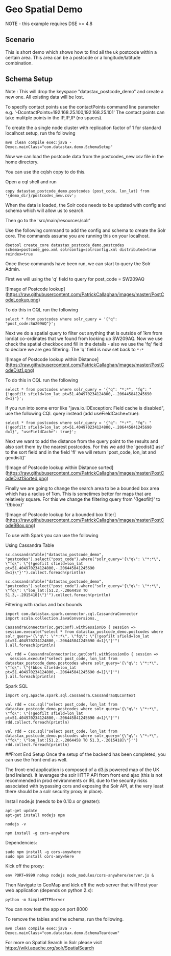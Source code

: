 Geo Spatial Demo
====================

NOTE - this example requires DSE >= 4.8

## Scenario

This is short demo which shows how to find all the uk postcode within a certain area. This area can be a postcode
or a longitude/latitude combination.

## Schema Setup
Note : This will drop the keyspace "datastax_postcode_demo" and create a new one. All existing data will be lost. 

To specify contact points use the contactPoints command line parameter e.g. '-DcontactPoints=192.168.25.100,192.168.25.101'
The contact points can take mulitple points in the IP,IP,IP (no spaces).

To create the a single node cluster with replication factor of 1 for standard localhost setup, run the following

    mvn clean compile exec:java -Dexec.mainClass="com.datastax.demo.SchemaSetup"

Now we can load the postcode data from the postcodes_new.csv file in the home directory.

You can use the cqlsh copy to do this. 

Open a cql shell and run  

	copy datastax_postcode_demo.postcodes (post_code, lon_lat) from '{demo_dir}/postcodes_new.csv';

When the data is loaded, the Solr code needs to be updated with config and schema which will allow us to search.

Then go to the 'src/main/resources/solr'

Use the following command to add the config and schema to create the Solr core. The commands assume you are running this on your localhost.

    dsetool create_core datastax_postcode_demo.postcodes schema=postcode_geo.xml solrconfig=solrconfig.xml distributed=true reindex=true

Once these commands have been run, we can start to query the Solr Admin. 

First we will using the 'q' field to query for post_code = SW209AQ 

![Image of Postcode lookup]	
(https://raw.githubusercontent.com/PatrickCallaghan/images/master/PostCodeLookup.png)

To do this in CQL run the following
 
	select * from postcodes where solr_query = '{"q": "post_code:SW209AQ"}';

Next we do a spatial query to filter out anything that is outside of 1km from lon/lat co-ordinates that we found from looking up SW209AQ. Now we use check the spatial checkbox and fill in the details - also we use the 'fq' field to declare we are geo filtering. The 'q' field is now set back to `*:*`

![Image of Postcode lookup within Distance]	
(https://raw.githubusercontent.com/PatrickCallaghan/images/master/PostCodeDist1.png)

To do this in CQL run the following

	select * from postcodes where solr_query = '{"q": "*:*", "fq": "{!geofilt sfield=lon_lat pt=51.404970234124800,-.206445841245690 d=1}"}';

If you run into some error like "java.io.IOException: Field cache is disabled", use the following CQL query instead (add useFieldCache=true):

	select * from postcodes where solr_query = '{"q": "*:*", "fq": "{!geofilt sfield=lon_lat pt=51.404970234124800,-.206445841245690 d=1}", "useFieldCache": true}';
	
Next we want to add the distance from the query point to the results and also sort them by the nearest postcodes. For this we add the 'geodist() asc' to the sort field and in the field 'fl' we will return 'post_code, lon_lat and geodist()'

![Image of Postcode lookup within Distance sorted]	
(https://raw.githubusercontent.com/PatrickCallaghan/images/master/PostCodeDist1Sorted.png)


Finally we are going to change the search area to be a bounded box area which has a radius of 1km. This is sometimes better for maps that are relatively square. For this we change the filtering query from '{!geofilt}' to '{!bbox}'

![Image of Postcode lookup for a bounded box filter]	
(https://raw.githubusercontent.com/PatrickCallaghan/images/master/PostCodeBBox.png)

    
To use with Spark you can use the following

Using Cassandra Table

	sc.cassandraTable("datastax_postcode_demo", "postcodes").select("post_code").where("solr_query='{\"q\": \"*:*\", \"fq\": \"{!geofilt sfield=lon_lat pt=51.404970234124800,-.206445841245690 d=1}\"}'").collect.foreach(println)
	
	sc.cassandraTable("datastax_postcode_demo", "postcodes").select("post_code").where("solr_query='{\"q\": \"*:*\", \"fq\": \"lon_lat:[51.2,-.2064458 TO 51.3,-.2015418]\"}'").collect.foreach(println)

Filtering with radius and box bounds

	import com.datastax.spark.connector.cql.CassandraConnector
	import scala.collection.JavaConversions._

	CassandraConnector(sc.getConf).withSessionDo { session => session.execute("select * from datastax_postcode_demo.postcodes where solr_query='{\"q\": \"*:*\", \"fq\": \"{!geofilt sfield=lon_lat pt=51.404970234124800,-.206445841245690 d=1}\"}'")
	}.all.foreach(println)

	val rdd = CassandraConnector(sc.getConf).withSessionDo { session =>
	  session.execute("select post_code, lon_lat from datastax_postcode_demo.postcodes where solr_query='{\"q\": \"*:*\", \"fq\": \"{!bbox sfield=lon_lat pt=51.404970234124800,-.206445841245690 d=1}\"}'")
	}.all.foreach(println)

Spark SQL

	import org.apache.spark.sql.cassandra.CassandraSQLContext
	
	val rdd = csc.sql("select post_code, lon_lat from datastax_postcode_demo.postcodes where solr_query='{\"q\": \"*:*\", \"fq\": \"{!geofilt sfield=lon_lat pt=51.404970234124800,-.206445841245690 d=1}\"}'")
	rdd.collect.foreach(println)
	
	val rdd = csc.sql("select post_code, lon_lat from datastax_postcode_demo.postcodes where solr_query='{\"q\": \"*:*\", \"fq\": \"lon_lat:[51.2,-.2064458 TO 51.3,-.2015418]\"}'")
	rdd.collect.foreach(println)    
    
    

##Front End Setup
Once the setup of the backend has been completed, you can use the front end as well.

The front-end application is composed of a d3.js powered map of the UK (and Ireland). It leverages the solr HTTP API from front end ajax (this is not recommended in prod environments or IRL due to the security risks associated with bypassing cors and exposing the Solr API, at the very least there should be a solr security proxy in place).

Install node.js (needs to be 0.10.x or greater):

    apt-get update
    apt-get install nodejs npm
    
    nodejs -v

    npm install -g cors-anywhere

Dependencies:

    sudo npm install -g cors-anywhere
    sudo npm install cors-anywhere

Kick off the proxy:

    env PORT=9999 nohup nodejs node_modules/cors-anywhere/server.js &

Then Navigate to GeoMap and kick off the web server that will host your web application (depends on python 2.x):

    python -m SimpleHTTPServer
    
You can now test the app on port 8000

To remove the tables and the schema, run the following.

    mvn clean compile exec:java -Dexec.mainClass="com.datastax.demo.SchemaTeardown"

For more on Spatial Search in Solr please visit https://wiki.apache.org/solr/SpatialSearch
    
    
